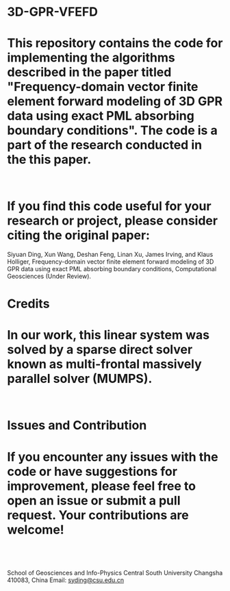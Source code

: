 # 3D-GPR-VFEFD

# This repository contains the code for implementing the algorithms described in the paper titled "Frequency-domain vector finite element forward modeling of 3D GPR data using exact PML absorbing boundary conditions". The code is a part of the research conducted in the this paper.
﻿
# If you find this code useful for your research or project, please consider citing the original paper:
﻿Siyuan Ding, Xun Wang, Deshan Feng, Linan Xu, James Irving, and Klaus Holliger, Frequency-domain vector finite element forward modeling of 3D GPR data using exact PML absorbing boundary conditions, Computational Geosciences (Under Review).
﻿
# ﻿Credits
# In our work, this linear system was solved by a sparse direct solver known as multi-frontal massively parallel solver (MUMPS).  
﻿
# Issues and Contribution
# If you encounter any issues with the code or have suggestions for improvement, please feel free to open an issue or submit a pull request. Your contributions are welcome!
﻿
#
School of Geosciences and Info-Physics
Central South University
Changsha 410083, China
Email: syding@csu.edu.cn
